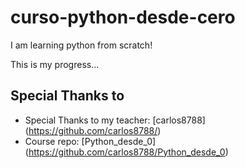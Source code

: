 # curso-python-desde-cero
I am learning python from scratch!

This is my progress...

## Special Thanks to
* Special Thanks to my teacher: [carlos8788] (https://github.com/carlos8788/)
* Course repo: [Python_desde_0] (https://github.com/carlos8788/Python_desde_0)
